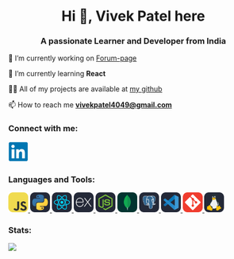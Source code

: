 <h1 align="center">Hi 👋, Vivek Patel here</h1>
<h3 align="center">A passionate Learner and Developer from India</h3>

  🔭 I’m currently working on [Forum-page](https://github.com/drejt/forum-page)

  🌱 I’m currently learning **React**

  👨‍💻 All of my projects are available at [my github](https://github.com/drejt?tab=repositories)

<!--- 📝 I regularly write articles on [blog.link](blog.link) -->

  📫 How to reach me **vivekpatel4049@gmail.com**

<!-- 📄 Know about my experiences [resume.link](resume.link) -->

<h3 align="left">Connect with me:</h3>
<p align="left">
   <a href="https://linkedin.com/in/drejt" target="_blank" rel="noreferrer">
  <img src="https://raw.githubusercontent.com/devicons/devicon/55609aa5bd817ff167afce0d965585c92040787a/icons/linkedin/linkedin-original.svg" alt="linkedin" width="40" height="40"/> 
</a>
</p>

<h3 align="left">Languages and Tools:</h3>
<p align="left">
   <!-- 
   <a href="https://developer.mozilla.org/en-US/docs/Web/HTML" target="_blank" rel="noreferrer">
      <img src="https://github.com/tandpfun/skill-icons/raw/main/icons/HTML.svg" alt="html5" width="40" height="40"/>
   </a>
   <a href="https://developer.mozilla.org/en-US/docs/Web/CSS" target="_blank" rel="noreferrer">
      <img src="https://raw.githubusercontent.com/tandpfun/skill-icons/59059d9d1a2c092696dc66e00931cc1181a4ce1f/icons/CSS.svg" alt="css3" width="40" height="40"/>
   </a>
   -->
   <a href="https://developer.mozilla.org/en-US/docs/Web/JavaScript" target="_blank" rel="noreferrer">
      <img src="https://github.com/tandpfun/skill-icons/raw/main/icons/JavaScript.svg" alt="javascript" width="40" height="40"/>
   </a>
   <a href="https://www.python.org" target="_blank" rel="noreferrer">
      <img src="https://github.com/tandpfun/skill-icons/raw/main/icons/Python-Dark.svg" alt="python" width="40" height="40"/>
   </a>
   <a href="https://reactjs.org/" target="_blank" rel="noreferrer">
      <img src="https://github.com/tandpfun/skill-icons/blob/main/icons/React-Dark.svg" alt="react" width="40" height="40"/>
   </a>
   <a href="https://expressjs.com" target="_blank" rel="noreferrer">
      <img src="https://github.com/tandpfun/skill-icons/blob/main/icons/ExpressJS-Dark.svg" alt="express" width="40" height="40"/>
   </a>
   <a href="https://nodejs.org" target="_blank" rel="noreferrer"> 
      <img src="https://github.com/tandpfun/skill-icons/raw/main/icons/NodeJS-Dark.svg" alt="nodejs" width="40" height="40"/> 
   </a>
   <a href="https://www.mongodb.com/" target="_blank" rel="noreferrer">
      <img src="https://github.com/tandpfun/skill-icons/raw/main/icons/MongoDB.svg" alt="mongodb" width="40" height="40"/> 
   </a>
   <a href="https://www.postgresql.org" target="_blank" rel="noreferrer">
      <img src="https://github.com/tandpfun/skill-icons/raw/main/icons/PostgreSQL-Dark.svg" alt="postgresql" width="40" height="40"/>
   </a>
    <a href="https://code.visualstudio.com/" target="_blank" rel="noreferrer">
      <img src="https://github.com/tandpfun/skill-icons/raw/main/icons/VSCode-Dark.svg" alt="vscode" width="40" height="40"/> 
   </a>
   <a href="https://git-scm.com/" target="_blank" rel="noreferrer">
      <img src="https://github.com/tandpfun/skill-icons/raw/main/icons/Git.svg" alt="git" width="40" height="40"/>
   </a>
   <a href="https://www.linux.org/" target="_blank" rel="noreferrer">
      <img src="https://github.com/tandpfun/skill-icons/raw/main/icons/Linux-Dark.svg" alt="linux" width="40" height="40"/> 
   </a>
</p>
<h3 align="left">Stats:</h3>
<img src="https://github-readme-stats.vercel.app/api?username=drejt&theme=vue-dark&show_icons=true&hide_border=true&count_private=true">
